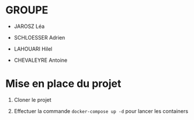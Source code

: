 # GROUPE

- JAROSZ Léa

- SCHLOESSER Adrien

- LAHOUARI Hilel 

- CHEVALEYRE Antoine

# Mise en place du projet

1. Cloner le projet

2. Effectuer la commande `docker-compose up -d` pour lancer les containers